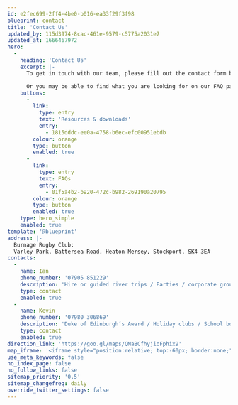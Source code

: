 ```yaml
---
id: e2fec699-2ff4-4be0-b016-ea33f29f3f98
blueprint: contact
title: 'Contact Us'
updated_by: 115d3974-8cac-461e-9579-c5775a2031e7
updated_at: 1666467972
hero:
  -
    heading: 'Contact Us'
    excerpt: |-
      To get in touch with our team, please fill out the contact form below and a member of our team will get back to you within 48 hours.  

      Or you may be able to find what you are looking for on our FAQ page or Downloads pages here......
    buttons:
      -
        link:
          type: entry
          text: 'Resources & downloads'
          entry:
            - 1815dddc-ee0a-4758-b6ec-efc00951ebdb
        colour: orange
        type: button
        enabled: true
      -
        link:
          type: entry
          text: FAQs
          entry:
            - 01f5a4b2-b920-472c-b982-269190a20795
        colour: orange
        type: button
        enabled: true
    type: hero_simple
    enabled: true
template: '@blueprint'
address: |-
  Burnage Rugby Club:
  Varley Park, Battersea Road, Heaton Mersey, Stockport, SK4 3EA
contacts:
  -
    name: Ian
    phone_number: '07905 851229'
    description: 'Hire or guided river trips / Parties / corporate groups'
    type: contact
    enabled: true
  -
    name: Kevin
    phone_number: '07980 306869'
    description: 'Duke of Edinburgh’s Award / Holiday clubs / School bookings'
    type: contact
    enabled: true
direction_link: 'https://goo.gl/maps/QMaBCfhyjioFphix9'
map_iframe: '<iframe style="position:relative; top:-60px; border:none;" src="https://www.google.com/maps/d/u/0/embed?mid=1lPXktz-JKaxCdLx-yxwI82LQWzml4mQ&ehbc=2E312F" width="600" height="510" style="border:0;" allowfullscreen="" loading="lazy"></iframe>'
use_meta_keywords: false
no_index_page: false
no_follow_links: false
sitemap_priority: '0.5'
sitemap_changefreq: daily
override_twitter_settings: false
---
```

